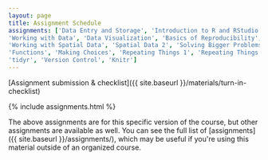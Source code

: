 ```yaml
---
layout: page
title: Assignment Schedule
assignments: ['Data Entry and Storage', 'Introduction to R and RStudio',
'Working with Data', 'Data Visualization', 'Basics of Reproducibility',
'Working with Spatial Data', 'Spatial Data 2', 'Solving Bigger Problems', 
'Functions', 'Making Choices', 'Repeating Things 1', 'Repeating Things 2',
'tidyr', 'Version Control', 'Knitr']
---
```


[Assignment submission & checklist]({{ site.baseurl }}/materials/turn-in-checklist)

{% include assignments.html %}

The above assignments are for this specific version of the course, but other
assignments are available as well. You can see the full list of
[assignments]({{ site.baseurl }}/assignments/), which may be useful if you're using this material
outside of an organized course.

<!-- Schedule Management
- Update the `assignments:` list with `title:` from `assignments/` files. 
- Add 'Template' to `assignments:` to view the course template from `docs/`. 
- The remaining content should be left AS IS.
-->

